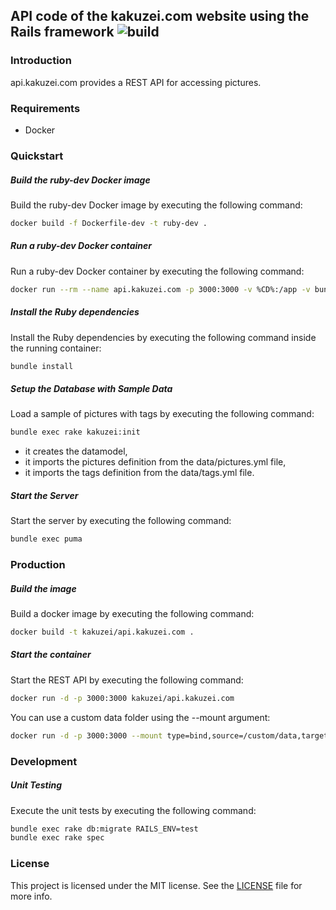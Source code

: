 ## API code of the kakuzei.com website using the Rails framework ![build](https://github.com/kakuzei/rails.kakuzei.com/workflows/build/badge.svg)

### Introduction

api.kakuzei.com provides a REST API for accessing pictures.

### Requirements

* Docker

### Quickstart

##### Build the ruby-dev Docker image

Build the ruby-dev Docker image by executing the following command:

```bash
docker build -f Dockerfile-dev -t ruby-dev .
```

##### Run a ruby-dev Docker container

Run a ruby-dev Docker container by executing the following command:

```bash
docker run --rm --name api.kakuzei.com -p 3000:3000 -v %CD%:/app -v bundle:/usr/local/bundle -w /app -it ruby-dev
```

##### Install the Ruby dependencies

Install the Ruby dependencies by executing the following command inside the running container:

```bash
bundle install
```

##### Setup the Database with Sample Data

Load a sample of pictures with tags by executing the following command:

```bash
bundle exec rake kakuzei:init
```
* it creates the datamodel,
* it imports the pictures definition from the data/pictures.yml file,
* it imports the tags definition from the data/tags.yml file.

##### Start the Server

Start the server by executing the following command:

```bash
bundle exec puma
```

### Production

##### Build the image

Build a docker image by executing the following command:

```bash
docker build -t kakuzei/api.kakuzei.com .
```

##### Start the container

Start the REST API by executing the following command:

```bash
docker run -d -p 3000:3000 kakuzei/api.kakuzei.com
```

You can use a custom data folder using the --mount argument:

```bash
docker run -d -p 3000:3000 --mount type=bind,source=/custom/data,target=/app/data kakuzei/api.kakuzei.com
```

### Development

##### Unit Testing

Execute the unit tests by executing the following command:

```bash
bundle exec rake db:migrate RAILS_ENV=test
bundle exec rake spec
```

### License

This project is licensed under the MIT license. See the [LICENSE](LICENSE) file for more info.
